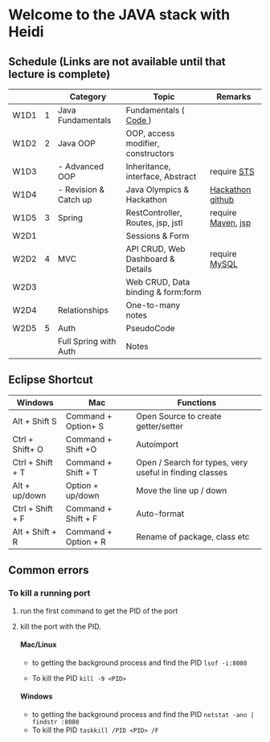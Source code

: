 # Welcome to the JAVA stack with Heidi

## Schedule (Links are not available until that lecture is complete)
<table>
<thead>
    <th></th>
    <th></th>
    <th> Category </th>
    <th> Topic </th>
    <th> Remarks</th>
</thead>
    <tbody>
    <tr>
        <td>W1D1 </td>
        <td>1</td>
        <td>Java Fundamentals</td>
        <td>Fundamentals (<a href="./Java1Fundamentals/"> Code </a>)</td>
        <td></td>
    </tr>
    <tr>
        <td>W1D2 </td>
        <td>2</td>
        <td>Java OOP</td>
        <td>OOP, access modifier, constructors </td>
        <td> </td>
    </tr>
    <tr>
        <td>W1D3 </td>
        <td></td>
        <td> - Advanced OOP</td>
        <td>Inheritance, interface, Abstract</td>
        <td> require <a href="https://login.codingdojo.com/m/315/9381/65677">STS</a></td>
    </tr>
    <tr>
        <td>W1D4 </td>
        <td></td>
        <td>- Revision & Catch up</td>
        <td>Java Olympics & Hackathon</td>
        <td> <a href="https://github.com/heidi1105/JAVA_hackathon">Hackathon github </a></td>
    </tr>
    <tr>
        <td>W1D5 </td>
        <td>3</td>
        <td>Spring</td>
        <td>RestController, Routes, jsp, jstl</td>
        <td> require <a href="https://login.codingdojo.com/m/315/9532/64266">Maven</a>, <a href="https://login.codingdojo.com/m/315/9532/64276">jsp</a></td>
    </tr>
    <tr>
        <td>W2D1 </td>
        <td></td>
        <td></td>
        <td>Sessions & Form</td>
        <td> </td>
    </tr>
    <tr>
        <td>W2D2 </td>
        <td>4</td>
        <td> MVC </td>
        <td>API CRUD, Web Dashboard & Details</td>
        <td> require <a href="https://login.codingdojo.com/m/315/9533/64293">MySQL</a> </td>
    </tr>
    <tr>
        <td>W2D3 </td>
        <td></td>
        <td></td>
        <td>Web CRUD, Data binding & form:form </td>
        <td> </td>
    </tr>
    <tr>
        <td> W2D4 </td>
        <td></td>
        <td>Relationships</td>
        <td>One-to-many notes</td>
        <td> </td>
    </tr>
    <tr>
        <td> W2D5 </td>
        <td>5</td>
        <td>Auth</td>
        <td>PseudoCode</td>
        <td> </td>
    </tr>
        <tr>
        <td>  </td>
        <td></td>
        <td>Full Spring with Auth</td>
        <td>Notes </td>
        <td> </td>
    </tr>
    </tbody>
</table>

## Eclipse Shortcut
| Windows | Mac    | Functions |
|----------------- | -----------------| --------------|
| Alt + Shift S  | Command + Option+ S| Open Source to create getter/setter|
| Ctrl + Shift+ O  | Command + Shift +O | Autoimport |
| Ctrl + Shift + T | Command + Shift + T| Open / Search for types, very useful in finding classes|
| Alt + up/down | Option + up/down | Move the line up / down |
| Ctrl + Shift + F| Command + Shift + F | Auto-format | 
|Alt + Shift + R|Command + Option + R|Rename of package, class etc|


## Common errors

### To kill a running port
1. run the first command to get the PID of the port
2. kill the port with the PID. 

    #### **Mac/Linux**
    - to getting the background process and find the PID
    ```lsof -i:8080 ```

    - To kill the PID
    ```kill -9 <PID> ```

    #### **Windows**
    - to getting the background process and find the PID
    ```netstat -ano | findstr :8080```
    - To kill the PID
    ```taskkill /PID <PID> /F ```

